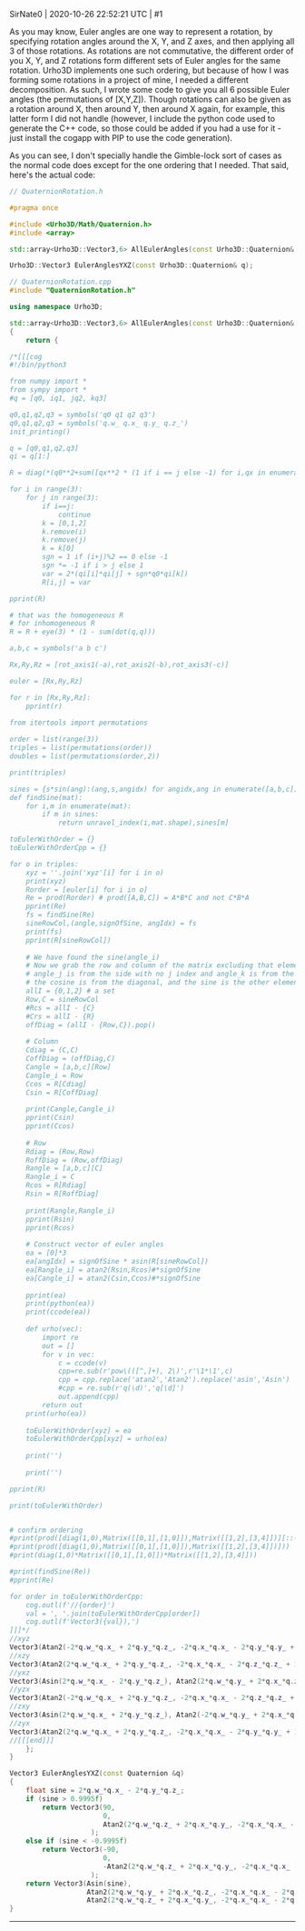 SirNate0 | 2020-10-26 22:52:21 UTC | #1

As you may know, Euler angles are one way to represent a rotation, by specifying rotation angles around the X, Y, and Z axes, and then applying all 3 of those rotations. As rotations are not commutative, the different order of you X, Y, and Z rotations form different sets of Euler angles for the same rotation. Urho3D implements one such ordering, but because of how I was forming some rotations in a project of mine, I needed a different decomposition. As such, I wrote some code to give you all 6 possible Euler angles (the permutations of [X,Y,Z]). Though rotations can also be given as a rotation around X, then around Y, then around X again, for example, this latter form I did not handle (however, I include the python code used to generate the C++ code, so those could be added if you had a use for it - just install the cogapp with PIP to use the code generation).

As you can see, I don't specially handle the Gimble-lock sort of cases as the normal code does except for the one ordering that I needed. That said, here's the actual code:

```cpp
// QuaternionRotation.h

#pragma once

#include <Urho3D/Math/Quaternion.h>
#include <array>

std::array<Urho3D::Vector3,6> AllEulerAngles(const Urho3D::Quaternion& q);

Urho3D::Vector3 EulerAnglesYXZ(const Urho3D::Quaternion& q);
```

```cpp
// QuaternionRotation.cpp
#include "QuaternionRotation.h"

using namespace Urho3D;

std::array<Urho3D::Vector3,6> AllEulerAngles(const Urho3D::Quaternion& q)
{
    return {

/*[[[cog
#!/bin/python3

from numpy import *
from sympy import *
#q = [q0, iq1, jq2, kq3]

q0,q1,q2,q3 = symbols('q0 q1 q2 q3')
q0,q1,q2,q3 = symbols('q.w_ q.x_ q.y_ q.z_')
init_printing()

q = [q0,q1,q2,q3]
qi = q[1:]

R = diag(*(q0**2+sum([qx**2 * (1 if i == j else -1) for i,qx in enumerate(qi)]) for j in range(3)))

for i in range(3):
    for j in range(3):
        if i==j:
            continue
        k = [0,1,2]
        k.remove(i)
        k.remove(j)
        k = k[0]
        sgn = 1 if (i+j)%2 == 0 else -1
        sgn *= -1 if i > j else 1
        var = 2*(qi[i]*qi[j] + sgn*q0*qi[k])
        R[i,j] = var

pprint(R)

# that was the homogeneous R
# for inhomogeneous R
R = R + eye(3) * (1 - sum(dot(q,q)))

a,b,c = symbols('a b c')

Rx,Ry,Rz = [rot_axis1(-a),rot_axis2(-b),rot_axis3(-c)]

euler = [Rx,Ry,Rz]

for r in [Rx,Ry,Rz]:
    pprint(r)
    
from itertools import permutations

order = list(range(3))
triples = list(permutations(order))
doubles = list(permutations(order,2))

print(triples)

sines = {s*sin(ang):(ang,s,angidx) for angidx,ang in enumerate([a,b,c]) for s in [-1,1]}
def findSine(mat):
    for i,m in enumerate(mat):
        if m in sines:
            return unravel_index(i,mat.shape),sines[m]

toEulerWithOrder = {}
toEulerWithOrderCpp = {}

for o in triples:
    xyz = ''.join('xyz'[i] for i in o)
    print(xyz)
    Rorder = [euler[i] for i in o]
    Re = prod(Rorder) # prod([A,B,C]) = A*B*C and not C*B*A
    pprint(Re)
    fs = findSine(Re)
    sineRowCol,(angle,signOfSine, angIdx) = fs
    print(fs)
    pprint(R[sineRowCol])
    
    # We have found the sine(angle_i)
    # Now we grab the row and column of the matrix excluding that element to calculate the angles _j and _k
    # angle_j is from the side with no j index and angle_k is from the side with no _k idx. I.e. angle_i would come from the matrix column if C==i
    # the cosine is from the diagonal, and the sine is the other element. Both are multiplied by cos(angle_i).
    allI = {0,1,2} # a set
    Row,C = sineRowCol
    #Rcs = allI - {C}
    #Crs = allI - {R}
    offDiag = (allI - {Row,C}).pop()
    
    # Column
    Cdiag = (C,C)
    CoffDiag = (offDiag,C)
    Cangle = [a,b,c][Row]
    Cangle_i = Row
    Ccos = R[Cdiag]
    Csin = R[CoffDiag]
    
    print(Cangle,Cangle_i)
    pprint(Csin)
    pprint(Ccos)
    
    # Row
    Rdiag = (Row,Row)
    RoffDiag = (Row,offDiag)
    Rangle = [a,b,c][C]
    Rangle_i = C
    Rcos = R[Rdiag]
    Rsin = R[RoffDiag]
    
    print(Rangle,Rangle_i)
    pprint(Rsin)
    pprint(Rcos)
    
    # Construct vector of euler angles
    ea = [0]*3
    ea[angIdx] = signOfSine * asin(R[sineRowCol])
    ea[Rangle_i] = atan2(Rsin,Rcos)#*signOfSine
    ea[Cangle_i] = atan2(Csin,Ccos)#*signOfSine
    
    pprint(ea)
    print(python(ea))
    print(ccode(ea))
    
    def urho(vec):
        import re
        out = []
        for v in vec:
            c = ccode(v)
            cpp=re.sub(r'pow\(([^,]+), 2\)',r'\1*\1',c)
            cpp = cpp.replace('atan2','Atan2').replace('asin','Asin')
            #cpp = re.sub(r'q(\d)','q[\d]')
            out.append(cpp)
        return out
    print(urho(ea))
    
    toEulerWithOrder[xyz] = ea
    toEulerWithOrderCpp[xyz] = urho(ea)
    
    print('')
    
    print('')

pprint(R)

print(toEulerWithOrder)


# confirm ordering
#print(prod([diag(1,0),Matrix([[0,1],[1,0]]),Matrix([[1,2],[3,4]])][::-1]))
#print(prod([diag(1,0),Matrix([[0,1],[1,0]]),Matrix([[1,2],[3,4]])]))
#print(diag(1,0)*Matrix([[0,1],[1,0]])*Matrix([[1,2],[3,4]]))

#print(findSine(Re))
#pprint(Re)

for order in toEulerWithOrderCpp:
    cog.outl(f'//{order}')
    val = ', '.join(toEulerWithOrderCpp[order])
    cog.outl(f'Vector3({val}),')
]]]*/
//xyz
Vector3(Atan2(-2*q.w_*q.x_ + 2*q.y_*q.z_, -2*q.x_*q.x_ - 2*q.y_*q.y_ + 1), Asin(2*q.w_*q.y_ + 2*q.x_*q.z_), Atan2(-2*q.w_*q.z_ + 2*q.x_*q.y_, -2*q.y_*q.y_ - 2*q.z_*q.z_ + 1)),
//xzy
Vector3(Atan2(2*q.w_*q.x_ + 2*q.y_*q.z_, -2*q.x_*q.x_ - 2*q.z_*q.z_ + 1), Atan2(2*q.w_*q.y_ + 2*q.x_*q.z_, -2*q.y_*q.y_ - 2*q.z_*q.z_ + 1), Asin(2*q.w_*q.z_ - 2*q.x_*q.y_)),
//yxz
Vector3(Asin(2*q.w_*q.x_ - 2*q.y_*q.z_), Atan2(2*q.w_*q.y_ + 2*q.x_*q.z_, -2*q.x_*q.x_ - 2*q.y_*q.y_ + 1), Atan2(2*q.w_*q.z_ + 2*q.x_*q.y_, -2*q.x_*q.x_ - 2*q.z_*q.z_ + 1)),
//yzx
Vector3(Atan2(-2*q.w_*q.x_ + 2*q.y_*q.z_, -2*q.x_*q.x_ - 2*q.z_*q.z_ + 1), Atan2(-2*q.w_*q.y_ + 2*q.x_*q.z_, -2*q.y_*q.y_ - 2*q.z_*q.z_ + 1), Asin(2*q.w_*q.z_ + 2*q.x_*q.y_)),
//zxy
Vector3(Asin(2*q.w_*q.x_ + 2*q.y_*q.z_), Atan2(-2*q.w_*q.y_ + 2*q.x_*q.z_, -2*q.x_*q.x_ - 2*q.y_*q.y_ + 1), Atan2(-2*q.w_*q.z_ + 2*q.x_*q.y_, -2*q.x_*q.x_ - 2*q.z_*q.z_ + 1)),
//zyx
Vector3(Atan2(2*q.w_*q.x_ + 2*q.y_*q.z_, -2*q.x_*q.x_ - 2*q.y_*q.y_ + 1), Asin(2*q.w_*q.y_ - 2*q.x_*q.z_), Atan2(2*q.w_*q.z_ + 2*q.x_*q.y_, -2*q.y_*q.y_ - 2*q.z_*q.z_ + 1)),
//[[[end]]]
    };
}

Vector3 EulerAnglesYXZ(const Quaternion &q)
{
    float sine = 2*q.w_*q.x_ - 2*q.y_*q.z_;
    if (sine > 0.9995f)
        return Vector3(90,
                       0,
                       Atan2(2*q.w_*q.z_ + 2*q.x_*q.y_, -2*q.x_*q.x_ - 2*q.z_*q.z_ + 1)
                    );
    else if (sine < -0.9995f)
        return Vector3(-90,
                       0,
                       -Atan2(2*q.w_*q.z_ + 2*q.x_*q.y_, -2*q.x_*q.x_ - 2*q.z_*q.z_ + 1)
                    );
    return Vector3(Asin(sine),
                   Atan2(2*q.w_*q.y_ + 2*q.x_*q.z_, -2*q.x_*q.x_ - 2*q.y_*q.y_ + 1),
                   Atan2(2*q.w_*q.z_ + 2*q.x_*q.y_, -2*q.x_*q.x_ - 2*q.z_*q.z_ + 1));
}
```

-------------------------

